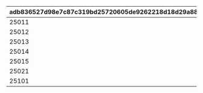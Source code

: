 |adb836527d98e7c87c319bd25720605de9262218d18d29a88ac7529b5ae54587|e9691697b0dd25764e517e1315299c522a0c9ebc78ddd8162303b961e6a28a78|2ceb71379929153737fa97fa916a421d6c4be8a15db8dcb0b3b36a85abf4dc8d|
| --- | --- | --- |
|25011|2|1|
|25012|2|1|
|25013|2|1|
|25014|2|1|
|25015|2|1|
|25021|2|5|
|25101|2|60000|